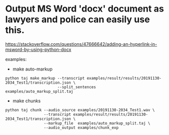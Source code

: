 # Output MS Word 'docx' document as lawyers and police can easily use this.

https://stackoverflow.com/questions/47666642/adding-an-hyperlink-in-msword-by-using-python-docx

examples:

* make auto-markup
```
python taj make_markup --transcript examples/result/results/20191130-2034_Test1/transcription.json \
                       --split_sentences examples/auto_markup_split.taj
```
* make chunks
```
python taj chunk --audio_source examples/20191130-2034_Test1.wav \
                 --transcript examples/result/results/20191130-2034_Test1/transcription.json \
                 --markup_file  examples/auto_markup_split.taj \
                 --audio_output examples/chunk_exp
```

